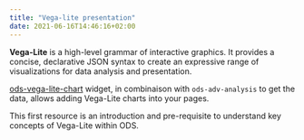 ```yaml
---
title: "Vega-lite presentation"
date: 2021-06-16T14:46:16+02:00
---
```


**Vega-Lite** is a high-level grammar of interactive graphics. It provides a concise, declarative JSON syntax to create an expressive range of visualizations for data analysis and presentation.

[ods-vega-lite-chart](https://help.opendatasoft.com/widgets/#/api/ods-widgets.directive:odsVegaLiteChart) widget, in combinaison with `ods-adv-analysis` to get the data, allows adding Vega-Lite charts into your pages.

This first resource is an introduction and pre-requisite to understand key concepts of Vega-Lite within ODS.